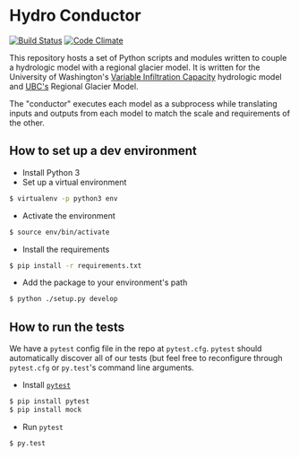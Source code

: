 # Hydro Conductor

[![Build Status](https://travis-ci.org/pacificclimate/hydro-conductor.svg?branch=master)](https://travis-ci.org/pacificclimate/hydro-conductor)
[![Code Climate](https://codeclimate.com/github/pacificclimate/hydro-conductor/badges/gpa.svg)](https://codeclimate.com/github/pacificclimate/hydro-conductor)

This repository hosts a set of Python scripts and modules written to couple a hydrologic model with a regional glacier model. It is written for the University of Washington's [Variable Infiltration Capacity](https://github.com/UW-Hydro/VIC) hydrologic model and [UBC's](http://www.eos.ubc.ca/research/glaciology/index.html) Regional Glacier Model.

The "conductor" executes each model as a subprocess while translating inputs and outputs from each model to match the scale and requirements of the other.

## How to set up a dev environment

* Install Python 3
* Set up a virtual environment

```bash
$ virtualenv -p python3 env
```

* Activate the environment

```bash
$ source env/bin/activate
```

* Install the requirements

```bash
$ pip install -r requirements.txt
```

* Add the package to your environment's path

```bash
$ python ./setup.py develop
```

## How to run the tests

We have a `pytest` config file in the repo at `pytest.cfg`. `pytest` should automatically discover all of our tests (but feel free to reconfigure through `pytest.cfg` or `py.test`'s command line arguments.

* Install [`pytest`](http://pytest.org/latest/)

```bash
$ pip install pytest
$ pip install mock
```

* Run `pytest`

```bash
$ py.test
```

